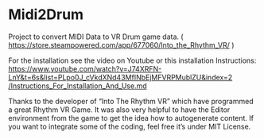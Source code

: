 # Midi2Drum
Project to convert MIDI Data to VR Drum game data. ( https://store.steampowered.com/app/677060/Into_the_Rhythm_VR/  )


For the installation see the video on Youtube or this installation Instructions:
https://www.youtube.com/watch?v=J74XRFN-LnY&t=6s&list=PLpo0J_cVkdXNd43MfINbEjMFVRPMublZU&index=2
[/Instructions_For_Installation_And_Use.md](Instructions_For_Installation_And_Use.md")

Thanks to the developer of “Into The Rhythm VR” which have programmed a great Rhythm VR Game. It was also very helpful to have the Editor environment from the game to get the idea how to autogenerate content. If you want to integrate some of the coding, feel free it’s under MIT License.
